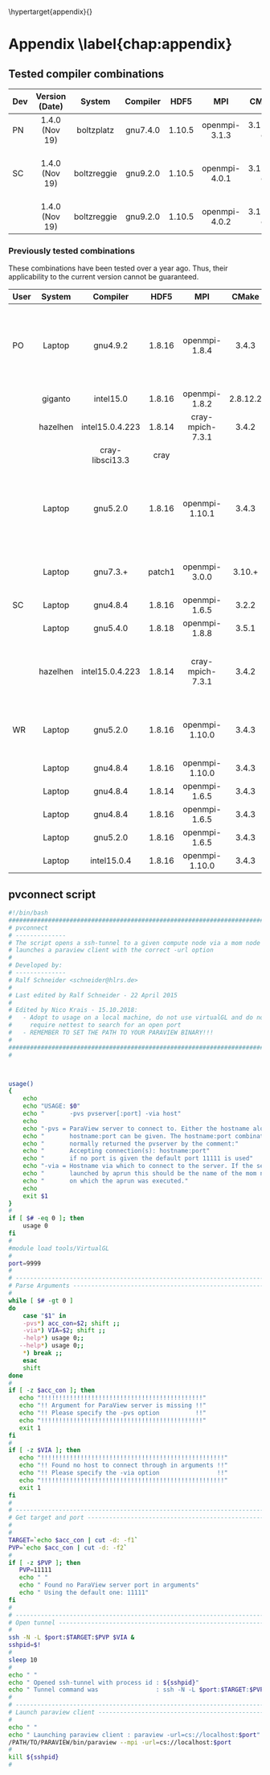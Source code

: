 \hypertarget{appendix}{}

# Appendix \label{chap:appendix}

## Tested compiler combinations

| Dev | Version (Date) |   System    | Compiler |  HDF5  |      MPI      |  CMake   |                  Notes                   |
| --- | :------------: | :---------: | :------: | :----: | :-----------: | :------: | :--------------------------------------: |
| PN  | 1.4.0 (Nov 19) | boltzplatz  | gnu7.4.0 | 1.10.5 | openmpi-3.1.3 | 3.15.3-d |                                          |
| SC  | 1.4.0 (Nov 19) | boltzreggie | gnu9.2.0 | 1.10.5 | openmpi-4.0.1 | 3.15.3-d | Does not work for more than 3 processors |
|     | 1.4.0 (Nov 19) | boltzreggie | gnu9.2.0 | 1.10.5 | openmpi-4.0.2 | 3.15.3-d |                                          |

### Previously tested combinations

These combinations have been tested over a year ago. Thus, their applicability to the current version cannot be guaranteed.

| User |  System  |    Compiler     |  HDF5  |       MPI        |  CMake   |                       Notes                       |
| ---- | :------: | :-------------: | :----: | :--------------: | :------: | :-----------------------------------------------: |
| PO   |  Laptop  |    gnu4.9.2     | 1.8.16 |  openmpi-1.8.4   |  3.4.3   | gnu-sanitizer not working with DSMC, memory leak. |
|      | giganto  |    intel15.0    | 1.8.16 |  openmpi-1.8.2   | 2.8.12.2 |                    no autolist                    |
|      | hazelhen | intel15.0.4.223 | 1.8.14 | cray-mpich-7.3.1 |  3.4.2   |                   manual tecio                    |
|      |          | cray-libsci13.3 |  cray  |                  |          |                                                   |
|      |  Laptop  |    gnu5.2.0     | 1.8.16 |  openmpi-1.10.1  |  3.4.3   | gnu-sanitizer not working with DSMC, memory leak. |
|      |  Laptop  |    gnu7.3.+     | patch1 |  openmpi-3.0.0   |  3.10.+  |       Requires HDF_ROOT instead of HDF5_DIR       |
| SC   |  Laptop  |    gnu4.8.4     | 1.8.16 |  openmpi-1.6.5   |  3.2.2   |                                                   |
|      |  Laptop  |    gnu5.4.0     | 1.8.18 |  openmpi-1.8.8   |  3.5.1   |                                                   |
|      | hazelhen | intel15.0.4.223 | 1.8.14 | cray-mpich-7.3.1 |  3.4.2   |   set tecio path by hand (copy from old PICLas)   |
| WR   |  Laptop  |    gnu5.2.0     | 1.8.16 |  openmpi-1.10.0  |  3.4.3   |  linking only works with gnu5.2.0    --> solved   |
|      |  Laptop  |    gnu4.8.4     | 1.8.16 |  openmpi-1.10.0  |  3.4.3   |                                                   |
|      |  Laptop  |    gnu4.8.4     | 1.8.14 |  openmpi-1.6.5   |  3.4.3   |                                                   |
|      |  Laptop  |    gnu4.8.4     | 1.8.16 |  openmpi-1.6.5   |  3.4.3   |                                                   |
|      |  Laptop  |    gnu5.2.0     | 1.8.16 |  openmpi-1.6.5   |  3.4.3   |                                                   |
|      |  Laptop  |   intel15.0.4   | 1.8.16 |  openmpi-1.10.0  |  3.4.3   |                                                   |

## **pvconnect** script

```sh
#!/bin/bash
###############################################################################
# pvconnect
# --------------
# The script opens a ssh-tunnel to a given compute node via a mom node and 
# launches a paraview client with the correct -url option
#
# Developed by:
# --------------
# Ralf Schneider <schneider@hlrs.de>
#
# Last edited by Ralf Schneider - 22 April 2015
# 
# Edited by Nico Krais - 15.10.2018:
#   - Adopt to usage on a local machine, do not use virtualGL and do not
#     require nettest to search for an open port
#   - REMEMBER TO SET THE PATH TO YOUR PARAVIEW BINARY!!!
#
###############################################################################
#



usage()
{
	echo
	echo "USAGE: $0"
	echo "       -pvs pvserver[:port] -via host"
	echo
	echo "-pvs = ParaView server to connect to. Either the hostname alone or "
	echo "       hostname:port can be given. The hostname:port combination is"
	echo "       normally returned the pvserver by the comment:"
	echo "       Accepting connection(s): hostname:port"
	echo "       if no port is given the default port 11111 is used"
	echo "-via = Hostname via which to connect to the server. If the server was"
	echo "       launched by aprun this should be the name of the mom node"
	echo "       on which the aprun was executed."
	echo
	exit $1
}
#
if [ $# -eq 0 ]; then
	usage 0
fi
#
#module load tools/VirtualGL
#
port=9999
#
# -----------------------------------------------------------------------------
# Parse Arguments -------------------------------------------------------------
#
while [ $# -gt 0 ]
do
	case "$1" in
	-pvs*) acc_con=$2; shift ;;
	-via*) VIA=$2; shift ;;
	-help*) usage 0;;
   --help*) usage 0;;
	*) break ;;
	esac
	shift
done
#
if [ -z $acc_con ]; then
   echo "!!!!!!!!!!!!!!!!!!!!!!!!!!!!!!!!!!!!!!!!!!!!!"
   echo "!! Argument for ParaView server is missing !!"
   echo "!! Please specify the -pvs option          !!"
   echo "!!!!!!!!!!!!!!!!!!!!!!!!!!!!!!!!!!!!!!!!!!!!!"
   exit 1
fi
#
if [ -z $VIA ]; then
   echo "!!!!!!!!!!!!!!!!!!!!!!!!!!!!!!!!!!!!!!!!!!!!!!!!!!!"
   echo "!! Found no host to connect through in arguments !!"
   echo "!! Please specify the -via option                !!"
   echo "!!!!!!!!!!!!!!!!!!!!!!!!!!!!!!!!!!!!!!!!!!!!!!!!!!!"
   exit 1
fi
#
# -----------------------------------------------------------------------------
# Get target and port ---------------------------------------------------------
#
#
TARGET=`echo $acc_con | cut -d: -f1`
PVP=`echo $acc_con | cut -d: -f2`
#
if [ -z $PVP ]; then
   PVP=11111
   echo " "
   echo " Found no ParaView server port in arguments"
   echo " Using the default one: 11111"
fi
#
# -----------------------------------------------------------------------------
# Open tunnel -----------------------------------------------------------------
#
ssh -N -L $port:$TARGET:$PVP $VIA &
sshpid=$!
#
sleep 10
#
echo " "
echo " Opened ssh-tunnel with process id : ${sshpid}"
echo " Tunnel command was                : ssh -N -L $port:$TARGET:$PVP $VIA &"
#
# -----------------------------------------------------------------------------
# Launch paraview client ------------------------------------------------------
#
echo " "
echo " Launching paraview client : paraview -url=cs://localhost:$port"
/PATH/TO/PARAVIEW/bin/paraview --mpi -url=cs://localhost:$port
#
kill ${sshpid}
#
```

